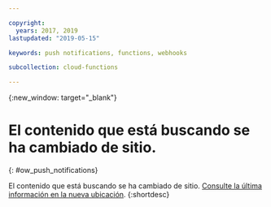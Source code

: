 ```yaml
---

copyright:
  years: 2017, 2019
lastupdated: "2019-05-15"

keywords: push notifications, functions, webhooks

subcollection: cloud-functions

---
```


{:new_window: target="_blank"}
# El contenido que está buscando se ha cambiado de sitio.
{: #ow_push_notifications}

El contenido que está buscando se ha cambiado de sitio. [Consulte la última información en la nueva ubicación](/docs/openwhisk?topic=cloud-functions-pkg_push_notifications).
{:shortdesc}

